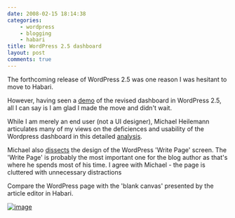 ```yaml
---
date: 2008-02-15 18:14:38
categories:
    - wordpress
    - blogging
    - habari
title: WordPress 2.5 dashboard
layout: post
comments: true
---
```

The forthcoming release of WordPress 2.5 was one reason I was hesitant
to move to Habari.

However, having seen a
[demo](http://weblogtoolscollection.com/archives/2008/02/14/wordpress-25-demo-site/)
of the revised dashboard in WordPress 2.5, all I can say is I am glad I
made the move and didn't wait.

While I am merely an end user (not a UI designer), Michael Heilemann
articulates many of my views on the deficiences and
usability[](http://binarybonsai.com/archives/2008/02/10/interface-screencast-1-the-wordpress-dashboard/)
of the Wordpress dashboard in this detailed
[analysis](http://binarybonsai.com/archives/2008/02/10/interface-screencast-1-the-wordpress-dashboard/).

Michael also
[dissects](http://binarybonsai.com/archives/2008/02/12/interface-screencast-2-the-wordpress-23-write-page/)
the design of the WordPress 'Write Page' screen. The 'Write Page' is
probably the most important one for the blog author as that's where he
spends most of his time. I agree with Michael - the page is cluttered
with unnecessary distractions

Compare the WordPress page with the 'blank canvas' presented by the
article editor in Habari.

[![image](http://lh4.google.com/nbrightside/R7Vzh6DXQpI/AAAAAAAAAYo/zjj4Kdw-ST0/Habari-Blank-Canvas.PNG?imgmax=512)](http://picasaweb.google.com/nbrightside/Blog/photo#5167163173833753234)
